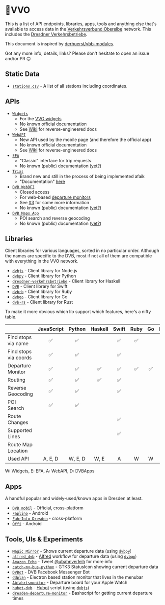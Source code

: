 # 🚏VVO

This is a list of API endpoints, libraries, apps, tools and anything else that's available to access data in the [Verkehrsverbund Oberelbe](https://www.vvo-online.de/de) network. This includes the [Dresdner Verkehrsbetriebe](https://www.dvb.de/de-de/).

This document is inspired by [derhuerst/vbb-modules](https://github.com/derhuerst/vbb-modules).

Got any more info, details, links? Please don't hesitate to open an issue and/or PR 🙃



## Static Data

- [`stations.csv`](https://raw.githubusercontent.com/kiliankoe/vvo/master/stations.csv) - A list of all stations including coordinates.




## APIs

- [`Widgets`](http://widgets.vvo-online.de)
  - For the [VVO widgets](https://www.vvo-online.de/de/service/widgets/index.cshtml)
  - No known official documentation
  - See [Wiki](https://github.com/kiliankoe/vvo/wiki/Widgets) for reverse-engineered docs
- [`WebAPI`](https://webapi.vvo-online.de)
  - New API used by the mobile page (and therefore the official app)
  - No known official documentation
  - See [Wiki](https://github.com/kiliankoe/vvo/wiki/WebAPI) for reverse-engineered docs
- [`EFA`](http://efa.vvo-online.de:8080)
  - "Classic" interface for trip requests
  - No known (public) documentation ([yet?](https://github.com/kiliankoe/vvo/wiki))
- [`Trias`](http://trias.vvo-online.de:9000/middleware/data/trias)
  - Brand new and still in the process of being implemented afaik
  - "Documentation" [here](https://www.vdv.de/431-2sds-v1.1.pdfx?forced=true)
- [`DVB WebDFI`](http://dfi.dvb.de/)
  - Closed access
  - For web-based [departure monitors](https://www.dvb.de/de-de/service/geschaeftskunden/abfahrtsmonitor/)
  - See [#3](https://github.com/kiliankoe/vvo/issues/3) for some more information
  - No known (public) documentation ([yet?](https://github.com/kiliankoe/vvo/wiki))
- [`DVB Maps App`](https://www.dvb.de/apps/map/)
  - POI search and reverse geocoding
  - No known (public) documentation ([yet?](https://github.com/kiliankoe/vvo/wiki))



## Libraries

Client libraries for various languages, sorted in no particular order. Although the names are specific to the DVB, most if not all of them are compatible with everything in the VVO network.

- [`dvbjs`](https://github.com/kiliankoe/dvbjs) - Client library for Node.js
- [`dvbpy`](https://github.com/kiliankoe/dvbpy) - Client library for Python
- [`dresdner-verkehrsbetriebe`](https://github.com/offenesdresden/dresdner-verkehrsbetriebe) - Client library for Haskell
- [`DVB`](https://github.com/kiliankoe/DVB) - Client library for Swift
- [`dvbrb`](https://github.com/kiliankoe/dvbrb) - Client library for Ruby
- [`dvbgo`](https://github.com/kiliankoe/dvbgo) - Client library for Go
- [`dvb-rs`](https://github.com/hoodie/dvb-rs) - Client library for Rust


To make it more obvious which lib support which features, here's a nifty table.

|                       | JavaScript | Python  | Haskell | Swift | Ruby |  Go  | Rust |
| --------------------- | :--------: | :-----: | :-----: | :---: | :--: | :--: | :--: |
| Find stops via name   |     ✅      |    ✅    |         |   ✅   |  ✅   |      |  ✅   |
| Find stops via coords |     ✅      |    ✅    |         |   ✅   |      |      |      |
| Departure Monitor     |     ✅      |    ✅    |    ✅    |   ✅   |  ✅   |  ✅   |  ✅   |
| Routing               |     ✅      |    ✅    |    ✅    |   ✅   |      |      |      |
| Reverse Geocoding     |     ✅      |    ✅    |         |   ✅   |      |      |      |
| POI Search            |     ✅      |    ✅    |         |       |      |      |      |
| Route Changes         |            |         |         |   ✅   |      |      |      |
| Supported Lines       |            |         |         |   ✅   |      |      |      |
| Route Map Location    |            |         |         |        |      |      |      |
| Used API              |  A, E, D   | W, E, D |  W, E   |   A   |  W   |  W   |  W   |

W: Widgets, E: EFA, A: WebAPI, D: DVBApps



## Apps

A handful popular and widely-used/known apps in Dresden at least.

- [`DVB mobil`](https://www.dvb.de/de-de/fahrplan/dvb-mobil/) - Official, cross-platform
- [`Faplino`](https://play.google.com/store/apps/details?id=de.faplino) - Android
- [`FahrInfo Dresden`](https://itunes.apple.com/de/app/fahrinfo-dresden/id314790387?mt=8) - cross-platform
- [`Öffi`](https://play.google.com/store/apps/details?id=de.schildbach.oeffi) - Android




## Tools, UIs & Experiments

- [`Magic Mirror`](http://blog.thomas-bachmann.com/2016/02/magic-mirror-2-0-mit-gestensteuerung.html) - Shows current departure data (using [`dvbpy`](https://github.com/kiliankoe/dvbpy))
- [`alfred_dvb`](https://github.com/kiliankoe/alfred_dvb) - [Alfred](https://www.alfredapp.com) workflow for departure data (using [`dvbgo`](https://github.com/kiliankoe/dvbgo))
- [`Amazon Echo`](https://twitter.com/ubahnverleih/status/830079491523358721) - Tweet [@ubahnverleih](https://twitter.com/ubahnverleih) for more info
- [`catch-my-bus-python`](https://github.com/meepoSenpai/catch-my-bus-python) - GTK3 StatusIcon showing current departure data
- [`DVBot`](https://www.messenger.com/t/dvbot) - DVB Facebook Messenger Bot
- [`ddplan`](https://github.com/4gray/ddplan) - Electron based station monitor that lives in the menubar
- [`Abfahrtsmonitor`](https://github.com/HeEAaD/Abfahrtsmonitor) - Departure board for your Apple Watch
- [`hubot-dvb`](https://github.com/kiliankoe/hubot-dvb) - [Hubot](https://hubot.github.com) script (using [`dvbjs`](https://github.com/kiliankoe/dvbjs))
- [`dresden-departure-monitor`](https://github.com/don-philipe/dresden-departure-monitor) - Bashscript for getting current departure times
